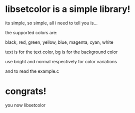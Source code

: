 # libsetcolor is a simple library!

its simple, so simple, all i need to tell you is...

the supported colors are:

black, red, green, yellow, blue, magenta, cyan, white

text is for the text color, bg is for the background color

use bright and normal respectively for color variations

and to read the example.c

# congrats!

you now libsetcolor
